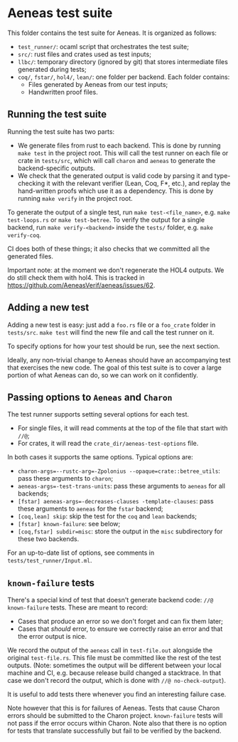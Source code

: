 # Aeneas test suite

This folder contains the test suite for Aeneas. It is organized as follows:
- `test_runner/`: ocaml script that orchestrates the test suite;
- `src/`: rust files and crates used as test inputs;
- `llbc/`: temporary directory (ignored by git) that stores intermediate files generated during tests;
- `coq/`, `fstar/`, `hol4/`, `lean/`: one folder per backend. Each folder contains:
   - Files generated by Aeneas from our test inputs;
   - Handwritten proof files.

## Running the test suite

Running the test suite has two parts:
- We generate files from rust to each backend. This is done by running `make test` in the
  project root. This will call the test runner on each file or crate in `tests/src`, which will call
  `charon` and `aeneas` to generate the backend-specific outputs.
- We check that the generated output is valid code by parsing it and type-checking it with the
  relevant verifier (Lean, Coq, F*, etc.), and replay the hand-written proofs which use it as
  a dependency. This is done by running `make verify` in the project root. 

To generate the output of a single test, run `make test-<file_name>`, e.g. `make test-loops.rs` or
`make test-betree`. To verify the output for a single backend, run `make verify-<backend>` inside the
`tests/` folder, e.g. `make verify-coq`.

CI does both of these things; it also checks that we committed all the generated files.

Important note: at the moment we don't regenerate the HOL4 outputs. We do still check them with
hol4. This is tracked in https://github.com/AeneasVerif/aeneas/issues/62.

## Adding a new test

Adding a new test is easy: just add a `foo.rs` file or a `foo_crate` folder in `tests/src`. `make
test` will find the new file and call the test runner on it.

To specify options for how your test should be run, see the next section.

Ideally, any non-trivial change to Aeneas should have an accompanying test that exercises the new
code. The goal of this test suite is to cover a large portion of what Aeneas can do, so we can work
on it confidently.

## Passing options to `Aeneas` and `Charon`

The test runner supports setting several options for each test.
- For single files, it will read comments at the top of the file that start with `//@`;
- For crates, it will read the `crate_dir/aeneas-test-options` file.

In both cases it supports the same options. Typical options are:
- `charon-args=--rustc-arg=-Zpolonius --opaque=crate::betree_utils`: pass these arguments to `charon`;
- `aeneas-args=-test-trans-units`: pass these arguments to `aeneas` for all backends;
- `[fstar] aeneas-args=-decreases-clauses -template-clauses`: pass these arguments to `aeneas` for
  the `fstar` backend;
- `[coq,lean] skip`: skip the test for the `coq` and `lean` backends;
- `[fstar] known-failure`: see below;
- `[coq,fstar] subdir=misc`: store the output in the `misc` subdirectory for these two backends.

For an up-to-date list of options, see comments in `tests/test_runner/Input.ml`.

## `known-failure` tests

There's a special kind of test that doesn't generate backend code: `//@ known-failure` tests. These
are meant to record:
- Cases that produce an error so we don't forget and can fix them later;
- Cases that _should_ error, to ensure we correctly raise an error and that the error output is nice.

We record the output of the `aeneas` call in `test-file.out` alongside the original `test-file.rs`.
This file must be committed like the rest of the test outputs. (Note: sometimes the output will be
different between your local machine and CI, e.g. because release build changed a stacktrace. In
that case we don't record the output, which is done with `//@ no-check-output`).

It is useful to add tests there whenever you find an interesting failure case.

Note however that this is for failures of Aeneas. Tests that cause Charon errors should be submitted
to the Charon project. `known-failure` tests will not pass if the error occurs within Charon. Note
also that there is no option for tests that translate successfully but fail to be verified by the
backend.

